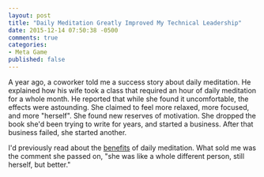 ```yaml
---
layout: post
title: "Daily Meditation Greatly Improved My Technical Leadership"
date: 2015-12-14 07:50:38 -0500
comments: true
categories: 
- Meta Game
published: false
---
```


A year ago, a coworker told me a success story about daily meditation. He
explained how his wife took a class that required an hour of daily meditation
for a whole month. He reported that while she found it uncomfortable, the
effects were astounding. She claimed to feel more relaxed, more focused, and
more "herself". She found new reserves of motivation. She dropped the book she'd
been trying to write for years, and started a business. After that business
failed, she started another.

I'd previously read about the [benefits](https://www.headspace.com/science) of
daily meditation. What sold me was the comment she passed on, "she was like a
whole different person, still herself, but better."
